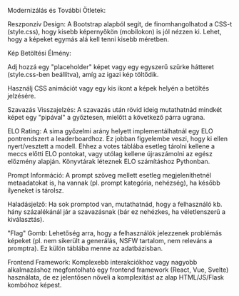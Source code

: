 Modernizálás és További Ötletek:

Reszponzív Design: A Bootstrap alapból segít, de finomhangolhatod a CSS-t (style.css), hogy kisebb képernyőkön (mobilokon) is jól nézzen ki. Lehet, hogy a képeket egymás alá kell tenni kisebb méretben.

Kép Betöltési Élmény:

Adj hozzá egy "placeholder" képet vagy egy egyszerű szürke hátteret (style.css-ben beállítva), amíg az igazi kép töltődik.

Használj CSS animációt vagy egy kis ikont a képek helyén a betöltés jelzésére.

Szavazás Visszajelzés: A szavazás után rövid ideig mutathatnád mindkét képet egy "pipával" a győztesen, mielőtt a következő párra ugrana.

ELO Rating: A sima győzelmi arány helyett implementálhatnál egy ELO pontrendszert a leaderboardhoz. Ez jobban figyelembe veszi, hogy ki ellen nyert/vesztett a modell. Ehhez a votes táblába esetleg tárolni kellene a meccs előtti ELO pontokat, vagy utólag kellene újraszámolni az egész előzmény alapján. Könyvtárak léteznek ELO számításhoz Pythonban.

Prompt Információ: A prompt szöveg mellett esetleg megjeleníthetnél metaadatokat is, ha vannak (pl. prompt kategória, nehézség), ha később ilyeneket is tárolsz.

Haladásjelző: Ha sok promptod van, mutathatnád, hogy a felhasználó kb. hány százalékánál jár a szavazásnak (bár ez nehézkes, ha véletlenszerű a kiválasztás).

"Flag" Gomb: Lehetőség arra, hogy a felhasználók jelezzenek problémás képeket (pl. nem sikerült a generálás, NSFW tartalom, nem releváns a promptra). Ez külön táblába menne az adatbázisban.

Frontend Framework: Komplexebb interakciókhoz vagy nagyobb alkalmazáshoz megfontolható egy frontend framework (React, Vue, Svelte) használata, de ez jelentősen növeli a komplexitást az alap HTML/JS/Flask kombóhoz képest.